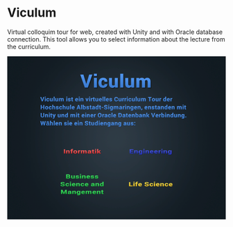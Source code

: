 # Viculum
Virtual colloquim tour for web, created with Unity and with Oracle database connection.
This tool allows you to select information about the lecture from the curriculum.


![alt text](https://github.com/m3yco/Viculum/blob/master/pictures/MainView.PNG?raw=true)
